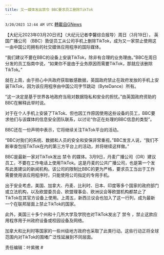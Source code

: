 ```yaml
---
title: 又一媒体发出禁令 BBC要求员工删除TikTok
---
```

`3/20/2023 12:44 AM UTC` [轉載自GNews](https://gnews.org/articles/1028900)


【大纪元2023年03月20日讯】（大纪元记者李馨综合报导）周日（3月19日）， 英国广播公司 （BBC）敦促员工从公司手机上删除TikTok，成为又一家禁止使用这一由中国公司拥有的社交媒体应用程序的国际媒体。

“我们建议不要在BBC的设备上安装TikTok，除非有合理的业务理由。”BBC在周日分发的员工指南中说，“如果你不是由于业务原因而需要TikTok，那就应该删除TikTok。”

就在上周，由于担心中共政府获取敏感数据，英国政府禁止在政府发放的手机上安装TikTok，因为该应用程序由中国公司字节跳动（ByteDance）所有。

“这一决定是基于世界各地政府当局对数据隐私和安全的担忧。”由英国政府资助的BBC在解释此举时说。

对于在个人手机上安装了TikTok、但也因工作原因使用这些设备的员工，BBC要求他们与该媒体的信息安全团队联系，以讨论“你正在处理的BBC信息的类型”。

BBC还在一份声明中表示，它将继续关注TikTok平台的活动。

“BBC对我们的系统、数据和人员的安全和安保非常重视。”BBC发言人说，“我们不断审查包括TikTok在内的第三方平台上的活动，并将继续这样做。”

BBC是最新一家对TikTok发出 禁令 的媒体。3月9日，丹麦广播公司（DR）建议员工，不要在工作电话上使用TikTok。这是丹麦的公共广播公司，也是第一个发布此类建议的新闻机构。该公司的限制比BBC的更为严格，要求员工当出于工作需要使用该应用程序时，只能使用公司指定的专用手机。

出于安全考虑，美国、加拿大、丹麦、比利时、日本、印度等多个国家的政府部门或立法机构，以及欧盟委员会、欧盟理事会、欧洲议会等欧盟机构都禁止了TikTok在其官方设备上使用。上周五，新西兰议会也加入了这一行列，成为最新一个在联邦层面上禁止TikTok的国家。

此外，美国三十多个州和十几所大学及学院也对TikTok发出了 禁令 ，禁止这款应用程序用于州政府设备或校园设备及网络。

加拿大和比利时等国家的一些州级地方政府也采取了此类行动。这些行动正将全球范围内对TikTok的围堵广泛性延展到不同层面。

责任编辑：叶紫微 #

